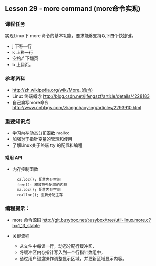 
## Lesson 29 - more command (more命令实现)

### 课程任务
实现Linux下 more 命令的基本功能，要求能够支持以下四个快捷键。

* j 下移一行
* k 上移一行
* 空格/f 下翻页
* b 上翻页。 


### 参考资料
* http://zh.wikipedia.org/wiki/More_(命令)
* Linux 终端概念 http://blog.csdn.net/jifengszf/article/details/4228183
* 自己编写more命令 http://www.cnblogs.com/zhangchaoyang/articles/2293910.html


### 重要知识点
* 学习内存动态分配函数 malloc 
* 加强对于指针变量的管理和使用
* 了解Linux关于终端 tty 的配置和编程

#### 常用 API

* 内存控制函数

		calloc(); 配置内存空间
		free(); 释放原先配置的内存
		malloc(); 配置内存空间
		realloc(); 重新分配主存

### 编程提示：
* more 命令源码  http://git.busybox.net/busybox/tree/util-linux/more.c?h=1_13_stable

* 关键流程
	* 从文件中每读一行，动态分配行缓冲区，
	* 将缓冲区内存指针写入到一个行指针数组中，
	* 通过用户键盘操作调整显示区域，并更新区域显示内容。

